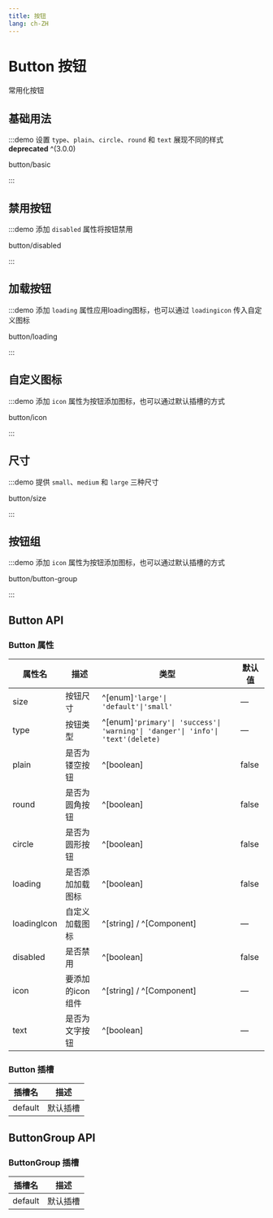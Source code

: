 ```yaml
---
title: 按钮
lang: ch-ZH
---
```


# Button 按钮

常用化按钮

## 基础用法

:::demo 设置 `type`、`plain`、`circle`、`round` 和 `text` 展现不同的样式 **deprecated** ^(3.0.0)

button/basic

:::

## 禁用按钮

:::demo 添加 `disabled` 属性将按钮禁用

button/disabled

:::

## 加载按钮

:::demo 添加 `loading` 属性应用loading图标，也可以通过 `loadingicon` 传入自定义图标

button/loading

:::

## 自定义图标

:::demo 添加 `icon` 属性为按钮添加图标，也可以通过默认插槽的方式

button/icon

:::

## 尺寸

:::demo 提供 `small`、`medium` 和 `large` 三种尺寸

button/size

:::

## 按钮组

:::demo 添加 `icon` 属性为按钮添加图标，也可以通过默认插槽的方式

button/button-group

:::

## Button API

### Button 属性

| 属性名                | 描述                   | 类型                                 | 默认值   |
| -------------------- | ---------------------- | ------------------------------------ | ------- |
| size                 | 按钮尺寸                | ^[enum]`'large'\| 'default'\|'small'`| —       |
| type                 | 按钮类型                | ^[enum]`'primary'\| 'success'\| 'warning'\| 'danger'\| 'info'\| 'text'(delete)` | —       |
| plain                | 是否为镂空按钮           | ^[boolean]                           | false   |
| round                | 是否为圆角按钮           | ^[boolean]                           | false   |
| circle               | 是否为圆形按钮           | ^[boolean]                           | false   |
| loading              | 是否添加加载图标         | ^[boolean]                           | false   |
| loadingIcon          | 自定义加载图标           | ^[string] / ^[Component]             |  —      |
| disabled             | 是否禁用                 | ^[boolean]                           | false   |
| icon              | 要添加的icon组件            | ^[string] / ^[Component]             | —       |
| text              | 是否为文字按钮           | ^[boolean]                               | —       |

### Button 插槽

| 插槽名  | 描述              |
| ------ | ----------------- |
| default| 默认插槽           |

## ButtonGroup API

### ButtonGroup 插槽

| 插槽名  | 描述              |
| ------ | ----------------- |
| default| 默认插槽           |
